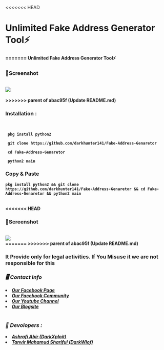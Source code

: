 <<<<<<< HEAD
<b><h1>Unlimited Fake Address Generator Tool⚡</h1><b>

=======
<b> Unlimited Fake Address Generator Tool⚡<b>
<h3><b>📸Screenshot</b></h3>
<br>
<img src="https://raw.githubusercontent.com/darkhunter141/Web-Hunter/main/IMG_20210506_134735.jpg">
<br>
<br>
>>>>>>> parent of abac95f (Update README.md)
<h3><b>Installation : </b></h3>
<br>

```
 pkg install python2
```
```
 git clone https://github.com/darkhunter141/Fake-Address-Genaretor
```
```
 cd Fake-Address-Genaretor
```
```
 python2 main
```
<h3><b>Copy & Paste</b></h3>

```
pkg install python2 && git clone https://github.com/darkhunter141/Fake-Address-Genaretor && cd Fake-Address-Genaretor && python2 main
```
<br>
<<<<<<< HEAD
<h3><b>📸Screenshot</b></h3>
<br>
<img src="https://raw.githubusercontent.com/darkhunter141/Web-Hunter/main/IMG_20210506_134735.jpg">
<br>
=======
>>>>>>> parent of abac95f (Update README.md)
<h3> It Provide only for legal activities. If You Misuse it we are not responsible for this</h3>
<h3><b><i>🖥️ Contact Info </i></b></h3>
<li>  <i><a href="https://www.facebook.com/darkhunter141/">Our Facebook Page </a></i></li>
<li>  <i><a href="https://www.facebook.com/groups/428641821766559/?ref=share">Our Facebook Community</a></i></li>
<li>  <i><a href="https://youtube.com/channel/UCkSB55ezk_2vPVwoqmPVZwg">Our Youtube Channel</a></i></li>
<li>  <i><a href="https://darkhunt3r141.blogspot.com/?m=1">Our Blogsite</a></i></li>

<br>
<h3><b><i>🤠 Devolopers :</i></b></h3>
<li> <i><a href="https://www.facebook.com/ashrafiabir04">Ashrafi Abir (DarkXploit)</a></i></li>
<li>  <i><a href="https://www.facebook.com/tanvirmahamud.shariful.3">Tanvir Mahamud Shariful (DarkWlof)</a></i></li>
